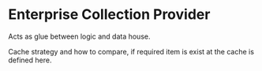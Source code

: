 
# Enterprise Collection Provider

Acts as glue between logic and data house. 

Cache strategy and how to compare, if required item is exist at the cache is defined here.